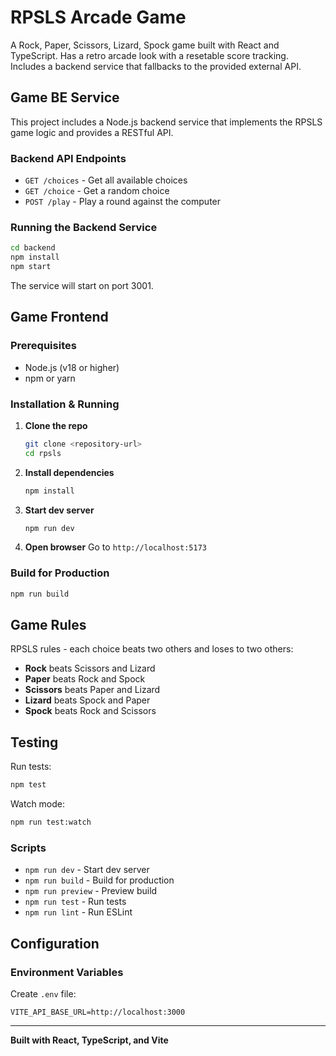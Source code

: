 # RPSLS Arcade Game

A Rock, Paper, Scissors, Lizard, Spock game built with React and TypeScript. Has a retro arcade look with a resetable score tracking. Includes a backend service that fallbacks to the provided external API.

## Game BE Service

This project includes a Node.js backend service that implements the RPSLS game logic and provides a RESTful API.

### Backend API Endpoints

- `GET /choices` - Get all available choices
- `GET /choice` - Get a random choice
- `POST /play` - Play a round against the computer

### Running the Backend Service

```bash
cd backend
npm install
npm start
```

The service will start on port 3001.

## Game Frontend

### Prerequisites

- Node.js (v18 or higher)
- npm or yarn

### Installation & Running

1. **Clone the repo**

   ```bash
   git clone <repository-url>
   cd rpsls
   ```

2. **Install dependencies**

   ```bash
   npm install
   ```

3. **Start dev server**

   ```bash
   npm run dev
   ```

4. **Open browser**
   Go to `http://localhost:5173`

### Build for Production

```bash
npm run build
```

## Game Rules

RPSLS rules - each choice beats two others and loses to two others:

- **Rock** beats Scissors and Lizard
- **Paper** beats Rock and Spock
- **Scissors** beats Paper and Lizard
- **Lizard** beats Spock and Paper
- **Spock** beats Rock and Scissors

## Testing

Run tests:

```bash
npm test
```

Watch mode:

```bash
npm run test:watch
```

### Scripts

- `npm run dev` - Start dev server
- `npm run build` - Build for production
- `npm run preview` - Preview build
- `npm run test` - Run tests
- `npm run lint` - Run ESLint

## Configuration

### Environment Variables

Create `.env` file:

```env
VITE_API_BASE_URL=http://localhost:3000
```

---

**Built with React, TypeScript, and Vite**
